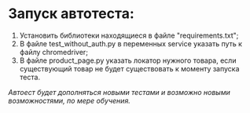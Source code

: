 # Запуск автотеста:

1. Установить библиотеки находящиеся в файле "requirements.txt";
2. В файле test_without_auth.py в переменных service указать путь к файлу chromedriver;
3. В файле product_page.py указать локатор нужного товара, если существующий товар не будет существовать к моменту запуска теста.


*Автоест будет дополняться новыми тестами и возможно новыми возможностями, по мере обучения.*
